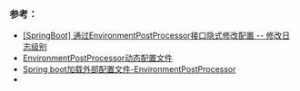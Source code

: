 ### 参考：
- [[SpringBoot] 通过EnvironmentPostProcessor接口隐式修改配置 -- 修改日志级别](https://blog.csdn.net/my_momo_csdn/article/details/81911512)
- [EnvironmentPostProcessor动态配置文件](https://blog.csdn.net/liyantianmin/article/details/81047651)
- [Spring boot加载外部配置文件-EnvironmentPostProcessor](https://blog.csdn.net/u011659172/article/details/79011366)
- []()